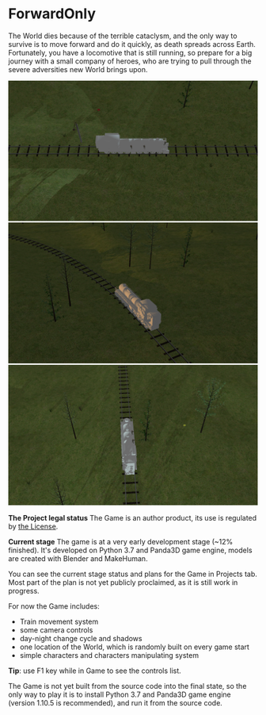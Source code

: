 # ForwardOnly

The World dies because of the terrible cataclysm, and the only way to survive is to move forward and do it quickly, as death spreads across Earth. Fortunately, you have a locomotive that is still running, so prepare for a big journey with a small company of heroes, who are trying to pull through the severe adversities new World brings upon.

![image](https://github.com/IlyaFaer/ForwardOnlyGame/blob/master/preview/screenshot1.png?raw=true)
![image](https://github.com/IlyaFaer/ForwardOnlyGame/blob/master/preview/screenshot2.png?raw=true)
![image](https://github.com/IlyaFaer/ForwardOnlyGame/blob/master/preview/screenshot3.png?raw=true)

**The Project legal status**
The Game is an author product, its use is regulated by [the License](https://github.com/IlyaFaer/ForwardOnlyGame/blob/master/LICENSE.md).

**Current stage**
The game is at a very early development stage (~12% finished). It's developed on Python 3.7 and Panda3D game engine, models are created with Blender and MakeHuman.

You can see the current stage status and plans for the Game in Projects tab. Most part of the plan is not yet publicly proclaimed, as it is still work in progress.

For now the Game includes:
- Train movement system
- some camera controls
- day-night change cycle and shadows
- one location of the World, which is randomly built on every game start
- simple characters and characters manipulating system

**Tip**: use F1 key while in Game to see the controls list.

The Game is not yet built from the source code into the final state, so the only way to play it is to install Python 3.7 and Panda3D game engine (version 1.10.5 is recommended), and run it from the source code.
